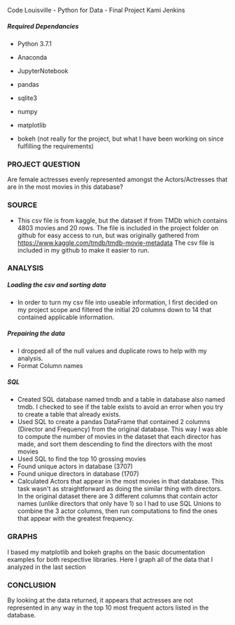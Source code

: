 Code Louisville - Python for Data - Final Project
Kami Jenkins

##### Required Dependancies
- Python 3.7.1
- Anaconda
- JupyterNotebook
- pandas
- sqlite3
- numpy
- matplotlib

- bokeh (not really for the project, but what I have been working on since fulfilling the requirements)

### PROJECT QUESTION
Are female actresses evenly represented amongst the Actors/Actresses that are in the most movies in this database?

### SOURCE
- This csv file is from kaggle, but the dataset if from TMDb which contains 4803 movies and 20 rows.  The file is included in the project folder on github for easy access to run, but was originally gathered from https://www.kaggle.com/tmdb/tmdb-movie-metadata
The csv file is included in my github to make it easier to run.

### ANALYSIS
##### Loading the csv and sorting data
- In order to turn my csv file into useable information, I first decided on my project scope and filtered the initial 20 columns down to 14 that contained applicable information.

##### Prepairing the data
- I dropped all of the null values and duplicate rows to help with my analysis.
- Format Column names

##### SQL
- Created SQL database named tmdb and a table in database also named tmdb.  I checked to see if the table exists to avoid an error when you try to create a table that already exists.
- Used SQL to create a pandas DataFrame that contained 2 columns (Director and Frequency) from the original database.  This way I was able to compute the number of movies in the dataset that each director has made, and sort them descending to find the directors with the most movies
- Used SQL to find the top 10 grossing movies
- Found unique actors in database (3707)
- Found unique directors in database (1707)
- Calculated Actors that appear in the most movies in that database.  This task wasn't as straightforward as doing the similar thing with directors.  In the original dataset there are 3 different columns that contain actor names (unlike directors that only have 1) so I had to use SQL Unions to combine the 3 actor columns, then run computations to find the ones that appear with the greatest frequency.

### GRAPHS
I based my matplotlib and bokeh graphs on the basic documentation examples for both respective libraries.  Here I graph all of the data that I analyzed in the last section

### CONCLUSION
By looking at the data returned, it appears that actresses are not represented in any way in the top 10 most frequent actors listed in the database.  

